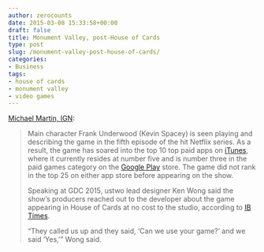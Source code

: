```yaml
---
author: zerocounts
date: 2015-03-08 15:33:58+00:00
draft: false
title: Monument Valley, post-House of Cards
type: post
slug: /monument-valley-post-house-of-cards/
categories:
- Business
tags:
- house of cards
- monument valley
- video games
---
```


[Michael Martin, IGN](http://ign.com/articles/2015/03/08/monument-valley-app-store-success-continues-following-house-of-cards-appearance):

> Main character Frank Underwood (Kevin Spacey) is seen playing and describing the game in the fifth episode of the hit Netflix series. As a result, the game has soared into the top 10 top paid apps on [iTunes](https://www.apple.com/itunes/charts/paid-apps/), where it currently resides at number five and is number three in the paid games category on the [Google Play](https://play.google.com/store/apps/top/category/GAME?hl=en) store. The game did not rank in the top 25 on either app store before appearing on the show.  
>
> Speaking at GDC 2015, ustwo lead designer Ken Wong said the show’s producers reached out to the developer about the game appearing in House of Cards at no cost to the studio, according to [IB Times](http://www.ibtimes.com/monument-valley-became-smash-hit-after-house-cards-boost-frank-underwood-1838318).  
>
> “They called us up and they said, ‘Can we use your game?’ and we said ‘Yes,’” Wong said.

